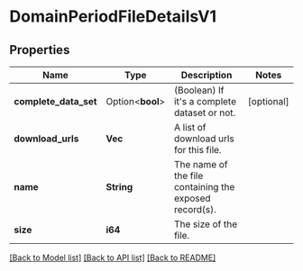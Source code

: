 # DomainPeriodFileDetailsV1

## Properties

Name | Type | Description | Notes
------------ | ------------- | ------------- | -------------
**complete_data_set** | Option<**bool**> | (Boolean) If it's a complete dataset or not. | [optional]
**download_urls** | **Vec<String>** | A list of download urls for this file. | 
**name** | **String** | The name of the file containing the exposed record(s). | 
**size** | **i64** | The size of the file. | 

[[Back to Model list]](../README.md#documentation-for-models) [[Back to API list]](../README.md#documentation-for-api-endpoints) [[Back to README]](../README.md)


